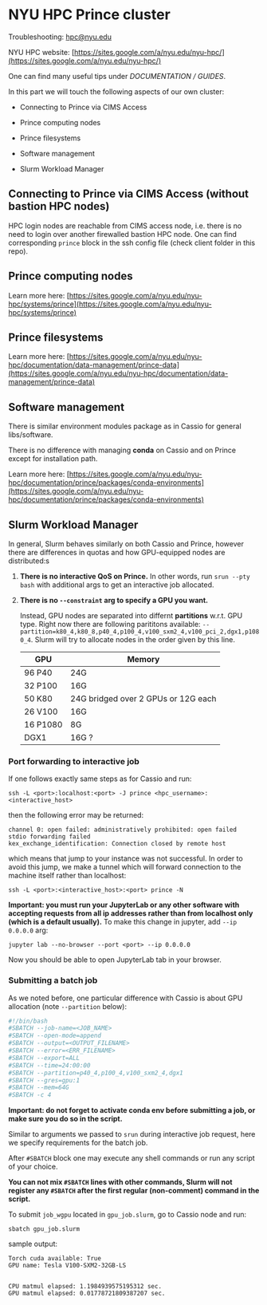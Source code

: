 # NYU HPC Prince cluster

Troubleshooting: hpc@nyu.edu

NYU HPC website: [https://sites.google.com/a/nyu.edu/nyu-hpc/](https://sites.google.com/a/nyu.edu/nyu-hpc/)

One can find many useful tips under *DOCUMENTATION / GUIDES*.

In this part we will touch the following aspects of our own cluster:

* Connecting to Prince via CIMS Access

* Prince computing nodes

* Prince filesystems

* Software management

* Slurm Workload Manager

## Connecting to Prince via CIMS Access (without bastion HPC nodes)

HPC login nodes are reachable from CIMS access node, i.e. there is no need to login over another firewalled bastion HPC node. One can find corresponding `prince` block in the ssh config file (check client folder in this repo).

## Prince computing nodes

Learn more here: [https://sites.google.com/a/nyu.edu/nyu-hpc/systems/prince](https://sites.google.com/a/nyu.edu/nyu-hpc/systems/prince)

## Prince filesystems

Learn more here: [https://sites.google.com/a/nyu.edu/nyu-hpc/documentation/data-management/prince-data](https://sites.google.com/a/nyu.edu/nyu-hpc/documentation/data-management/prince-data)

## Software management

There is similar environment modules package as in Cassio for general libs/software.

There is no difference with managing **conda** on Cassio and on Prince except for installation path.

Learn more here: [https://sites.google.com/a/nyu.edu/nyu-hpc/documentation/prince/packages/conda-environments](https://sites.google.com/a/nyu.edu/nyu-hpc/documentation/prince/packages/conda-environments)

## Slurm Workload Manager

In general, Slurm behaves similarly on both Cassio and Prince, however there are differences in quotas and how GPU-equipped nodes are distributed:s

1. **There is no interactive QoS on Prince.** In other words, run `srun --pty bash` with additional args to get an interactive job allocated.

2. **There is no `--constraint` arg to specify a GPU you want.** 

    Instead, GPU nodes are separated into differnt **partitions** w.r.t. GPU type. Right now there are following parititons available: `--partition=k80_4,k80_8,p40_4,p100_4,v100_sxm2_4,v100_pci_2,dgx1,p1080_4`. Slurm will try to allocate nodes in the order given by this line. 

     |GPU|Memory|
     |---|------|
     |96 P40|24G|
     |32 P100|16G|
     |50 K80|24G bridged over 2 GPUs or 12G each|
     |26 V100|16G|
     |16 P1080|8G|
     |DGX1|16G ?|

### Port forwarding to interactive job

If one follows exactly same steps as for Cassio and run:

`ssh -L <port>:localhost:<port> -J prince <hpc_username>:<interactive_host>`

then the following error may be returned:

```
channel 0: open failed: administratively prohibited: open failed
stdio forwarding failed
kex_exchange_identification: Connection closed by remote host
```

which means that jump to your instance was not successful. In order to avoid this jump, we make a tunnel which will forward connection to the machine itself rather than localhost:

`ssh -L <port>:<interactive_host>:<port> prince -N`

**Important: you must run your JupyterLab or any other software with accepting requests from all ip addresses rather than from localhost only (which is a default usually).** To make this change in jupyter, add `--ip 0.0.0.0` arg:

`jupyter lab --no-browser --port <port> --ip 0.0.0.0`

Now you should be able to open JupyterLab tab in your browser.

### Submitting a batch job

As we noted before, one particular difference with Cassio is about GPU allocation (note `--partition` below):

```bash
#!/bin/bash
#SBATCH --job-name=<JOB_NAME>
#SBATCH --open-mode=append
#SBATCH --output=<OUTPUT_FILENAME>
#SBATCH --error=<ERR_FILENAME>
#SBATCH --export=ALL
#SBATCH --time=24:00:00
#SBATCH --partition=p40_4,p100_4,v100_sxm2_4,dgx1
#SBATCH --gres=gpu:1
#SBATCH --mem=64G
#SBATCH -c 4
```

**Important: do not forget to activate conda env before submitting a job, or make sure you do so in the script.**

Similar to arguments we passed to `srun` during interactive job request, here we specify requirements for the batch job.

After `#SBATCH` block one may execute any shell commands or run any script of your choice.

**You can not mix `#SBATCH` lines with other commands, Slurm will not register any `#SBATCH` after the first regular (non-comment) command in the script.**

To submit `job_wgpu` located in `gpu_job.slurm`, go to Cassio node and run:

`sbatch gpu_job.slurm`

sample output:

```
Torch cuda available: True
GPU name: Tesla V100-SXM2-32GB-LS


CPU matmul elapsed: 1.1984939575195312 sec.
GPU matmul elapsed: 0.01778721809387207 sec.
```
